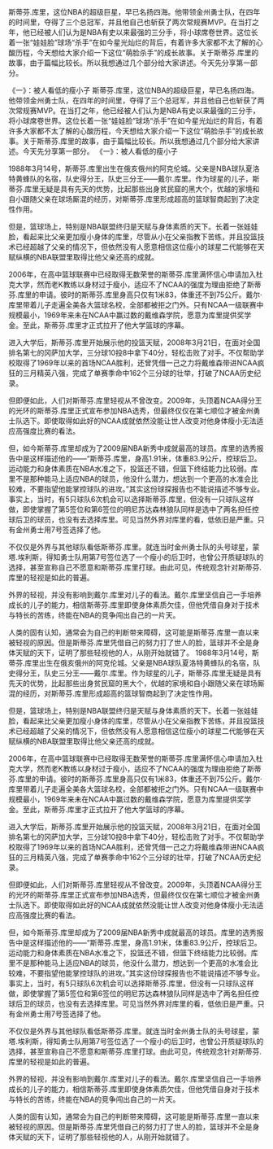 斯蒂芬.库里，这位NBA的超级巨星，早已名扬四海。他带领金州勇士队，在四年的时间里，夺得了三个总冠军，并且他自己也斩获了两次常规赛MVP。在当打之年，他已经被人们认为是NBA有史以来最强的三分手，将小球席卷世界。这位长着一张“娃娃脸”球场“杀手”在如今星光灿烂的背后，有着许多大家都不太了解的心酸历程，今天想给大家介绍一下这位“萌脸杀手”的成长故事。关于斯蒂芬.库里的故事，由于篇幅比较长。所以我想通过几个部分给大家讲述。今天先分享第一部分。

《一》：被人看低的瘦小子
斯蒂芬.库里，这位NBA的超级巨星，早已名扬四海。他带领金州勇士队，在四年的时间里，夺得了三个总冠军，并且他自己也斩获了两次常规赛MVP。在当打之年，他已经被人们认为是NBA有史以来最强的三分手，将小球席卷世界。这位长着一张“娃娃脸”球场“杀手”在如今星光灿烂的背后，有着许多大家都不太了解的心酸历程，今天想给大家介绍一下这位“萌脸杀手”的成长故事。关于斯蒂芬.库里的故事，由于篇幅比较长。所以我想通过几个部分给大家讲述。今天先分享第一部分。
《一》：被人看低的瘦小子

1988年3月14号，斯蒂芬.库里出生在俄亥俄州的阿克伦城。父亲是NBA球队夏洛特黄蜂队的名宿，队史得分王，队史三分王——戴尔.库里。作为球星的儿子，斯蒂芬.库里无疑是具有先天的优势，比起那些出身贫民窟的黑大个，优越的家境和自小跟随父亲在球场厮混的经历，对斯蒂芬.库里形成超高的篮球智商起到了决定性作用。

但是，篮球场上，特别是NBA联盟终归是天赋与身体素质的天下。长着一张娃娃脸，看起来比父亲更加瘦小身体的库里，尽管从小在父亲指教下苦练，并且投篮技术已经超越了父亲的情况下，但依然没有人愿意相信这位瘦小的球星二代能够在天赋纵横的NBA联盟里取得比他父亲还高的成就。

2006年，在高中篮球联赛中已经取得无数荣誉的斯蒂芬.库里满怀信心申请加入杜克大学，然而老K教练以身材过于瘦小，适应不了NCAA的强度为理由拒绝了斯蒂芬.库里的申请。彼时的斯蒂芬.库里身高只仅有1米83，体重还不到75公斤。戴尔·库里带着儿子走遍全美各大篮球名校，全部都被拒之门外。只有NCAA一级联赛中规模最小，1969年来未在NCAA中赢过数的戴维森学院，愿意为库里提供奖学金。至此，斯蒂芬.库里才正式拉开了他大学篮球的序幕。

进入大学后，斯蒂芬.库里开始展示他的投篮天赋，2008年3月21日，在面对全国排名第七的冈萨加大学，三分球10投8中拿下40分，轻松击败了对手。不仅帮助学校取得了1969年以来的首场NCAA胜利，还曾凭借一己之力将戴维森带进NCAA疯狂的三月精英八强，完成了单赛季命中162个三分球的壮举，打破了NCAA历史纪录。

但即便如此，人们对斯蒂芬.库里轻视从不曾改变。2009年，头顶着NCAA得分王的光环的斯蒂芬.库里正式宣布参加NBA选秀，但最终仅仅在第七顺位才被金州勇士队选下。即使取得如此好的NCAA成就依然没能让世人改变对他身体瘦小无法适应高强度比赛的看法。

但，如今斯蒂芬.库里却成为了2009届NBA新秀中成就最高的球员。库里的选秀报告中是这样描述他的——“斯蒂芬.库里，身高1.91米，体重83.9公斤，控球后卫。运动能力和身体素质在NBA水准之下，投篮还不错，但篮下终结能力比较弱。库里不是那种能马上适应NBA的球员，他没什么潜力，想达到一个更高的水准会比较难，不要指望他能掌控球队的进攻。”其实这份球探报告也不能说描述不够专业。事实上，当时，有5只球队6次机会可以选择斯蒂芬.库里，但没有一只球队这样做，即使掌握了第5签位和第6签位的明尼苏达森林狼队同样是选中了两名担任控球后卫的球员，也没有去选择库里。可见当然外界对库里的看，低依旧是严重。只有金州勇士用7号签选择了他。

不仅仅是外界与其他球队看低斯蒂芬.库里。就连当时金州勇士队的头号球星，蒙塔.埃利斯，得知勇士队用第7号签位选了一个瘦小的后卫时，也曾公开质疑球队的选择，甚至宣称自己不愿意和斯蒂芬.库里打球。由此可见，传统观念针对斯蒂芬.库里的轻视是如此的普遍。

外界的轻视，并没有影响到戴尔.库里对儿子的看法。戴尔.库里坚信自己一手培养成长的儿子的能力，相信斯蒂芬.库里即使身体素质欠佳，但他凭借自身对于技术与特长的苦练，终能在NBA的竞争闯出自己的一片天。

人类的固有认知，通常会为自己的判断带来障碍，这可能是斯蒂芬.库里一直以来被轻视的原因。但是斯蒂芬.库里凭借自己的努力打了世人的脸，篮球并不全是身体天赋的天下，证明了那些轻视他的人，从刚开始就错了。
1988年3月14号，斯蒂芬.库里出生在俄亥俄州的阿克伦城。父亲是NBA球队夏洛特黄蜂队的名宿，队史得分王，队史三分王——戴尔.库里。作为球星的儿子，斯蒂芬.库里无疑是具有先天的优势，比起那些出身贫民窟的黑大个，优越的家境和自小跟随父亲在球场厮混的经历，对斯蒂芬.库里形成超高的篮球智商起到了决定性作用。


但是，篮球场上，特别是NBA联盟终归是天赋与身体素质的天下。长着一张娃娃脸，看起来比父亲更加瘦小身体的库里，尽管从小在父亲指教下苦练，并且投篮技术已经超越了父亲的情况下，但依然没有人愿意相信这位瘦小的球星二代能够在天赋纵横的NBA联盟里取得比他父亲还高的成就。


2006年，在高中篮球联赛中已经取得无数荣誉的斯蒂芬.库里满怀信心申请加入杜克大学，然而老K教练以身材过于瘦小，适应不了NCAA的强度为理由拒绝了斯蒂芬.库里的申请。彼时的斯蒂芬.库里身高只仅有1米83，体重还不到75公斤。戴尔·库里带着儿子走遍全美各大篮球名校，全部都被拒之门外。只有NCAA一级联赛中规模最小，1969年来未在NCAA中赢过数的戴维森学院，愿意为库里提供奖学金。至此，斯蒂芬.库里才正式拉开了他大学篮球的序幕。



进入大学后，斯蒂芬.库里开始展示他的投篮天赋，2008年3月21日，在面对全国排名第七的冈萨加大学，三分球10投8中拿下40分，轻松击败了对手。不仅帮助学校取得了1969年以来的首场NCAA胜利，还曾凭借一己之力将戴维森带进NCAA疯狂的三月精英八强，完成了单赛季命中162个三分球的壮举，打破了NCAA历史纪录。


但即便如此，人们对斯蒂芬.库里轻视从不曾改变。2009年，头顶着NCAA得分王的光环的斯蒂芬.库里正式宣布参加NBA选秀，但最终仅仅在第七顺位才被金州勇士队选下。即使取得如此好的NCAA成就依然没能让世人改变对他身体瘦小无法适应高强度比赛的看法。


但，如今斯蒂芬.库里却成为了2009届NBA新秀中成就最高的球员。库里的选秀报告中是这样描述他的——“斯蒂芬.库里，身高1.91米，体重83.9公斤，控球后卫。运动能力和身体素质在NBA水准之下，投篮还不错，但篮下终结能力比较弱。库里不是那种能马上适应NBA的球员，他没什么潜力，想达到一个更高的水准会比较难，不要指望他能掌控球队的进攻。”其实这份球探报告也不能说描述不够专业。事实上，当时，有5只球队6次机会可以选择斯蒂芬.库里，但没有一只球队这样做，即使掌握了第5签位和第6签位的明尼苏达森林狼队同样是选中了两名担任控球后卫的球员，也没有去选择库里。可见当然外界对库里的看，低依旧是严重。只有金州勇士用7号签选择了他。


不仅仅是外界与其他球队看低斯蒂芬.库里。就连当时金州勇士队的头号球星，蒙塔.埃利斯，得知勇士队用第7号签位选了一个瘦小的后卫时，也曾公开质疑球队的选择，甚至宣称自己不愿意和斯蒂芬.库里打球。由此可见，传统观念针对斯蒂芬.库里的轻视是如此的普遍。


外界的轻视，并没有影响到戴尔.库里对儿子的看法。戴尔.库里坚信自己一手培养成长的儿子的能力，相信斯蒂芬.库里即使身体素质欠佳，但他凭借自身对于技术与特长的苦练，终能在NBA的竞争闯出自己的一片天。


人类的固有认知，通常会为自己的判断带来障碍，这可能是斯蒂芬.库里一直以来被轻视的原因。但是斯蒂芬.库里凭借自己的努力打了世人的脸，篮球并不全是身体天赋的天下，证明了那些轻视他的人，从刚开始就错了。
